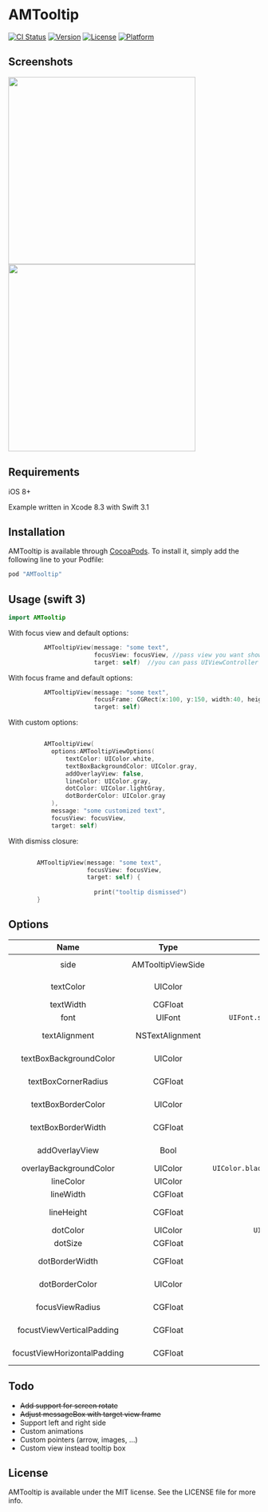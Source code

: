 # AMTooltip

[![CI Status](http://img.shields.io/travis/amirdew/AMTooltip.svg?style=flat)](https://travis-ci.org/amirdew/AMTooltip)
[![Version](https://img.shields.io/cocoapods/v/AMTooltip.svg?style=flat)](http://cocoapods.org/pods/AMTooltip)
[![License](https://img.shields.io/cocoapods/l/AMTooltip.svg?style=flat)](http://cocoapods.org/pods/AMTooltip)
[![Platform](https://img.shields.io/cocoapods/p/AMTooltip.svg?style=flat)](http://cocoapods.org/pods/AMTooltip)

## Screenshots

<img width="375" src="https://raw.githubusercontent.com/amirdew/AMTooltip/master/Example/screenshots_1.png"><img width="375" src="https://raw.githubusercontent.com/amirdew/AMTooltip/master/Example/screenshots_2.png">


## Requirements

iOS 8+

Example written in Xcode 8.3 with Swift 3.1


## Installation

AMTooltip is available through [CocoaPods](http://cocoapods.org). To install
it, simply add the following line to your Podfile:

```ruby
pod "AMTooltip"
```


## Usage (swift 3)

```swift
import AMTooltip
```



With focus view and default options:

```swift
          AMTooltipView(message: "some text",
                        focusView: focusView, //pass view you want show tooltip over it
                        target: self)  //you can pass UIViewController or UIView as a target
```

With focus frame and default options:

```swift
          AMTooltipView(message: "some text",
                        focusFrame: CGRect(x:100, y:150, width:40, height:25)
                        target: self) 
```


With custom options:

```swift

          AMTooltipView(
            options:AMTooltipViewOptions(
                textColor: UIColor.white,
                textBoxBackgroundColor: UIColor.gray,
                addOverlayView: false,
                lineColor: UIColor.gray,
                dotColor: UIColor.lightGray,
                dotBorderColor: UIColor.gray
            ),
            message: "some customized text",
            focusView: focusView,
            target: self)

```

With dismiss closure:

```swift

        AMTooltipView(message: "some text",
                      focusView: focusView,
                      target: self) {
                      
                        print("tooltip dismissed") 
        }
```

## Options

| Name | Type | Default | Description |
|:----:|:----:|:---:|:-------:|
|side|AMTooltipViewSide|```.auto```|Side of show tooltip ```(.auto/.top/.bottom)```
|textColor|UIColor|```UIColor.black```|Color of message text
|textWidth|CGFloat|```270```|Width of message
|font|UIFont|```UIFont.systemFont(ofSize: 14)```|Font of message text
|textAlignment|NSTextAlignment|```.natural```|Alignment of message text
|textBoxBackgroundColor|UIColor|```UIColor.white```|Color of message box
|textBoxCornerRadius|CGFloat|```6```|Radius for corners of message box
|textBoxBorderColor|UIColor|```UIColor.clear```|Color for border of message box
|textBoxBorderWidth|CGFloat|```0```|Width for border of message box
|addOverlayView|Bool|```true```|if false dark overlay view hide
|overlayBackgroundColor|UIColor|```UIColor.black.withAlphaComponent(0.4)```|Color of overlay view
|lineColor|UIColor|```UIColor.white```|Color of pin line view
|lineWidth|CGFloat|```2```|Width of pin line view
|lineHeight|CGFloat|```30```|Height of pin line view
|dotColor|UIColor|```UIColor.lightGray```|Color of pin dot
|dotSize|CGFloat|```13```|Size of pin dot
|dotBorderWidth|CGFloat|```2```|Size for border of pin dot 
|dotBorderColor|UIColor|```UIColor.white```|Color for border of pin dot
|focusViewRadius|CGFloat|```6```|Radius for corners of focused view
|focustViewVerticalPadding|CGFloat|```5```|Vertical padding for focused view
|focustViewHorizontalPadding|CGFloat|```15```|Horizontal padding for focused view

## Todo
 * ~~Add support for screen rotate~~
 * ~~Adjust messageBox with target view frame~~
 * Support left and right side
 * Custom animations
 * Custom pointers (arrow, images, ...)
 * Custom view instead tooltip box


## License

AMTooltip is available under the MIT license. See the LICENSE file for more info.
